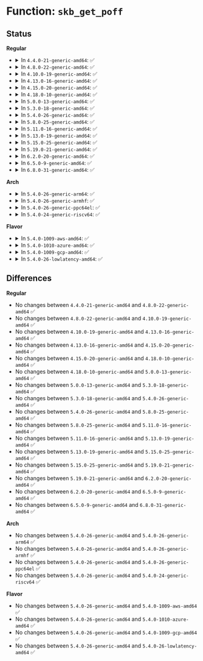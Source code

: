 # Function: <code>skb_get_poff</code>

## Status
<b>Regular</b>
<ul>
<li>
<details>
<summary>In <code>4.4.0-21-generic-amd64</code>: ✅</summary>

```c
u32 skb_get_poff(const struct sk_buff * skb)
```

```json
{
  "name": "skb_get_poff",
  "collision_type": "Unique Global",
  "inline_type": "No",
  "funcs": [
    {
      "addr": 18446744071586262224,
      "name": "skb_get_poff",
      "external": true,
      "loc": "net/core/flow_dissector.c:793",
      "file": "net/core/flow_dissector.c",
      "inline": "seen, unknown",
      "caller_inline": [],
      "caller_func": [
        "net/core/filter.c:__skb_get_pay_offset"
      ]
    }
  ],
  "symbols": [
    {
      "addr": 18446744071586262224,
      "name": "skb_get_poff",
      "section": ".text",
      "bind": "STB_GLOBAL",
      "size": 162
    }
  ]
}
```
</details>
</li>
<li>
<details>
<summary>In <code>4.8.0-22-generic-amd64</code>: ✅</summary>

```c
u32 skb_get_poff(const struct sk_buff * skb)
```

```json
{
  "name": "skb_get_poff",
  "collision_type": "Unique Global",
  "inline_type": "No",
  "funcs": [
    {
      "addr": 18446744071586687296,
      "name": "skb_get_poff",
      "external": true,
      "loc": "net/core/flow_dissector.c:806",
      "file": "net/core/flow_dissector.c",
      "inline": "seen, unknown",
      "caller_inline": [],
      "caller_func": [
        "net/core/filter.c:__skb_get_pay_offset"
      ]
    }
  ],
  "symbols": [
    {
      "addr": 18446744071586687296,
      "name": "skb_get_poff",
      "section": ".text",
      "bind": "STB_GLOBAL",
      "size": 162
    }
  ]
}
```
</details>
</li>
<li>
<details>
<summary>In <code>4.10.0-19-generic-amd64</code>: ✅</summary>

```c
u32 skb_get_poff(const struct sk_buff * skb)
```

```json
{
  "name": "skb_get_poff",
  "collision_type": "Unique Global",
  "inline_type": "No",
  "funcs": [
    {
      "addr": 18446744071586873136,
      "name": "skb_get_poff",
      "external": true,
      "loc": "net/core/flow_dissector.c:911",
      "file": "net/core/flow_dissector.c",
      "inline": "seen, unknown",
      "caller_inline": [],
      "caller_func": [
        "net/core/filter.c:__skb_get_pay_offset"
      ]
    }
  ],
  "symbols": [
    {
      "addr": 18446744071586873136,
      "name": "skb_get_poff",
      "section": ".text",
      "bind": "STB_GLOBAL",
      "size": 181
    }
  ]
}
```
</details>
</li>
<li>
<details>
<summary>In <code>4.13.0-16-generic-amd64</code>: ✅</summary>

```c
u32 skb_get_poff(const struct sk_buff * skb)
```

```json
{
  "name": "skb_get_poff",
  "collision_type": "Unique Global",
  "inline_type": "No",
  "funcs": [
    {
      "addr": 18446744071586997584,
      "name": "skb_get_poff",
      "external": true,
      "loc": "net/core/flow_dissector.c:1106",
      "file": "net/core/flow_dissector.c",
      "inline": "seen, unknown",
      "caller_inline": [],
      "caller_func": [
        "net/core/filter.c:__skb_get_pay_offset"
      ]
    }
  ],
  "symbols": [
    {
      "addr": 18446744071586997584,
      "name": "skb_get_poff",
      "section": ".text",
      "bind": "STB_GLOBAL",
      "size": 172
    }
  ]
}
```
</details>
</li>
<li>
<details>
<summary>In <code>4.15.0-20-generic-amd64</code>: ✅</summary>

```c
u32 skb_get_poff(const struct sk_buff * skb)
```

```json
{
  "name": "skb_get_poff",
  "collision_type": "Unique Global",
  "inline_type": "No",
  "funcs": [
    {
      "addr": 18446744071587496272,
      "name": "skb_get_poff",
      "external": true,
      "loc": "net/core/flow_dissector.c:1260",
      "file": "net/core/flow_dissector.c",
      "inline": "seen, unknown",
      "caller_inline": [],
      "caller_func": [
        "net/core/filter.c:__skb_get_pay_offset"
      ]
    }
  ],
  "symbols": [
    {
      "addr": 18446744071587496272,
      "name": "skb_get_poff",
      "section": ".text",
      "bind": "STB_GLOBAL",
      "size": 172
    }
  ]
}
```
</details>
</li>
<li>
<details>
<summary>In <code>4.18.0-10-generic-amd64</code>: ✅</summary>

```c
u32 skb_get_poff(const struct sk_buff * skb)
```

```json
{
  "name": "skb_get_poff",
  "collision_type": "Unique Global",
  "inline_type": "No",
  "funcs": [
    {
      "addr": 18446744071587800688,
      "name": "skb_get_poff",
      "external": true,
      "loc": "net/core/flow_dissector.c:1315",
      "file": "net/core/flow_dissector.c",
      "inline": "seen, unknown",
      "caller_inline": [],
      "caller_func": [
        "net/core/filter.c:bpf_skb_get_pay_offset"
      ]
    }
  ],
  "symbols": [
    {
      "addr": 18446744071587800688,
      "name": "skb_get_poff",
      "section": ".text",
      "bind": "STB_GLOBAL",
      "size": 144
    }
  ]
}
```
</details>
</li>
<li>
<details>
<summary>In <code>5.0.0-13-generic-amd64</code>: ✅</summary>

```c
u32 skb_get_poff(const struct sk_buff * skb)
```

```json
{
  "name": "skb_get_poff",
  "collision_type": "Unique Global",
  "inline_type": "No",
  "funcs": [
    {
      "addr": 18446744071587935824,
      "name": "skb_get_poff",
      "external": true,
      "loc": "net/core/flow_dissector.c:1491",
      "file": "net/core/flow_dissector.c",
      "inline": "seen, unknown",
      "caller_inline": [],
      "caller_func": [
        "net/core/filter.c:bpf_skb_get_pay_offset"
      ]
    }
  ],
  "symbols": [
    {
      "addr": 18446744071587935824,
      "name": "skb_get_poff",
      "section": ".text",
      "bind": "STB_GLOBAL",
      "size": 138
    }
  ]
}
```
</details>
</li>
<li>
<details>
<summary>In <code>5.3.0-18-generic-amd64</code>: ✅</summary>

```c
u32 skb_get_poff(const struct sk_buff * skb)
```

```json
{
  "name": "skb_get_poff",
  "collision_type": "Unique Global",
  "inline_type": "No",
  "funcs": [
    {
      "addr": 18446744071588245200,
      "name": "skb_get_poff",
      "external": true,
      "loc": "net/core/flow_dissector.c:1604",
      "file": "net/core/flow_dissector.c",
      "inline": "seen, unknown",
      "caller_inline": [],
      "caller_func": [
        "net/core/filter.c:bpf_skb_get_pay_offset"
      ]
    }
  ],
  "symbols": [
    {
      "addr": 18446744071588245200,
      "name": "skb_get_poff",
      "section": ".text",
      "bind": "STB_GLOBAL",
      "size": 151
    }
  ]
}
```
</details>
</li>
<li>
<details>
<summary>In <code>5.4.0-26-generic-amd64</code>: ✅</summary>

```c
u32 skb_get_poff(const struct sk_buff * skb)
```

```json
{
  "name": "skb_get_poff",
  "collision_type": "Unique Global",
  "inline_type": "No",
  "funcs": [
    {
      "addr": 18446744071588449360,
      "name": "skb_get_poff",
      "external": true,
      "loc": "net/core/flow_dissector.c:1642",
      "file": "net/core/flow_dissector.c",
      "inline": "seen, unknown",
      "caller_inline": [],
      "caller_func": [
        "net/core/filter.c:bpf_skb_get_pay_offset"
      ]
    }
  ],
  "symbols": [
    {
      "addr": 18446744071588449360,
      "name": "skb_get_poff",
      "section": ".text",
      "bind": "STB_GLOBAL",
      "size": 151
    }
  ]
}
```
</details>
</li>
<li>
<details>
<summary>In <code>5.8.0-25-generic-amd64</code>: ✅</summary>

```c
u32 skb_get_poff(const struct sk_buff * skb)
```

```json
{
  "name": "skb_get_poff",
  "collision_type": "Unique Global",
  "inline_type": "No",
  "funcs": [
    {
      "addr": 18446744071589317584,
      "name": "skb_get_poff",
      "external": true,
      "loc": "net/core/flow_dissector.c:1661",
      "file": "net/core/flow_dissector.c",
      "inline": "seen, unknown",
      "caller_inline": [],
      "caller_func": [
        "net/core/filter.c:bpf_skb_get_pay_offset"
      ]
    }
  ],
  "symbols": [
    {
      "addr": 18446744071589317584,
      "name": "skb_get_poff",
      "section": ".text",
      "bind": "STB_GLOBAL",
      "size": 151
    }
  ]
}
```
</details>
</li>
<li>
<details>
<summary>In <code>5.11.0-16-generic-amd64</code>: ✅</summary>

```c
u32 skb_get_poff(const struct sk_buff * skb)
```

```json
{
  "name": "skb_get_poff",
  "collision_type": "Unique Global",
  "inline_type": "No",
  "funcs": [
    {
      "addr": 18446744071589316624,
      "name": "skb_get_poff",
      "external": true,
      "loc": "net/core/flow_dissector.c:1684",
      "file": "net/core/flow_dissector.c",
      "inline": "seen, unknown",
      "caller_inline": [],
      "caller_func": [
        "net/core/filter.c:bpf_skb_get_pay_offset"
      ]
    }
  ],
  "symbols": [
    {
      "addr": 18446744071589316624,
      "name": "skb_get_poff",
      "section": ".text",
      "bind": "STB_GLOBAL",
      "size": 151
    }
  ]
}
```
</details>
</li>
<li>
<details>
<summary>In <code>5.13.0-19-generic-amd64</code>: ✅</summary>

```c
u32 skb_get_poff(const struct sk_buff * skb)
```

```json
{
  "name": "skb_get_poff",
  "collision_type": "Unique Global",
  "inline_type": "No",
  "funcs": [
    {
      "addr": 18446744071589212288,
      "name": "skb_get_poff",
      "external": true,
      "loc": "net/core/flow_dissector.c:1710",
      "file": "net/core/flow_dissector.c",
      "inline": "seen, unknown",
      "caller_inline": [],
      "caller_func": [
        "net/core/filter.c:bpf_skb_get_pay_offset"
      ]
    }
  ],
  "symbols": [
    {
      "addr": 18446744071589212288,
      "name": "skb_get_poff",
      "section": ".text",
      "bind": "STB_GLOBAL",
      "size": 151
    }
  ]
}
```
</details>
</li>
<li>
<details>
<summary>In <code>5.15.0-25-generic-amd64</code>: ✅</summary>

```c
u32 skb_get_poff(const struct sk_buff * skb)
```

```json
{
  "name": "skb_get_poff",
  "collision_type": "Unique Global",
  "inline_type": "No",
  "funcs": [
    {
      "addr": 18446744071589935168,
      "name": "skb_get_poff",
      "external": true,
      "loc": "net/core/flow_dissector.c:1715",
      "file": "net/core/flow_dissector.c",
      "inline": "seen, unknown",
      "caller_inline": [],
      "caller_func": [
        "net/core/filter.c:bpf_skb_get_pay_offset"
      ]
    }
  ],
  "symbols": [
    {
      "addr": 18446744071589935168,
      "name": "skb_get_poff",
      "section": ".text",
      "bind": "STB_GLOBAL",
      "size": 151
    }
  ]
}
```
</details>
</li>
<li>
<details>
<summary>In <code>5.19.0-21-generic-amd64</code>: ✅</summary>

```c
u32 skb_get_poff(const struct sk_buff * skb)
```

```json
{
  "name": "skb_get_poff",
  "collision_type": "Unique Global",
  "inline_type": "No",
  "funcs": [
    {
      "addr": 18446744071591467664,
      "name": "skb_get_poff",
      "external": true,
      "loc": "net/core/flow_dissector.c:1769",
      "file": "net/core/flow_dissector.c",
      "inline": "seen, unknown",
      "caller_inline": [],
      "caller_func": [
        "net/core/filter.c:bpf_skb_get_pay_offset"
      ]
    }
  ],
  "symbols": [
    {
      "addr": 18446744071591467664,
      "name": "skb_get_poff",
      "section": ".text",
      "bind": "STB_GLOBAL",
      "size": 161
    }
  ]
}
```
</details>
</li>
<li>
<details>
<summary>In <code>6.2.0-20-generic-amd64</code>: ✅</summary>

```c
u32 skb_get_poff(const struct sk_buff * skb)
```

```json
{
  "name": "skb_get_poff",
  "collision_type": "Unique Global",
  "inline_type": "No",
  "funcs": [
    {
      "addr": 18446744071593236480,
      "name": "skb_get_poff",
      "external": true,
      "loc": "net/core/flow_dissector.c:1841",
      "file": "net/core/flow_dissector.c",
      "inline": "seen, unknown",
      "caller_inline": [],
      "caller_func": [
        "net/core/filter.c:bpf_skb_get_pay_offset"
      ]
    }
  ],
  "symbols": [
    {
      "addr": 18446744071593236480,
      "name": "skb_get_poff",
      "section": ".text",
      "bind": "STB_GLOBAL",
      "size": 161
    }
  ]
}
```
</details>
</li>
<li>
<details>
<summary>In <code>6.5.0-9-generic-amd64</code>: ✅</summary>

```c
u32 skb_get_poff(const struct sk_buff * skb)
```

```json
{
  "name": "skb_get_poff",
  "collision_type": "Unique Global",
  "inline_type": "No",
  "funcs": [
    {
      "addr": 18446744071593696944,
      "name": "skb_get_poff",
      "external": true,
      "loc": "net/core/flow_dissector.c:1881",
      "file": "net/core/flow_dissector.c",
      "inline": "seen, unknown",
      "caller_inline": [],
      "caller_func": [
        "net/core/filter.c:bpf_skb_get_pay_offset"
      ]
    }
  ],
  "symbols": [
    {
      "addr": 18446744071593696944,
      "name": "skb_get_poff",
      "section": ".text",
      "bind": "STB_GLOBAL",
      "size": 161
    }
  ]
}
```
</details>
</li>
<li>
<details>
<summary>In <code>6.8.0-31-generic-amd64</code>: ✅</summary>

```c
u32 skb_get_poff(const struct sk_buff * skb)
```

```json
{
  "name": "skb_get_poff",
  "collision_type": "Unique Global",
  "inline_type": "No",
  "funcs": [
    {
      "addr": 18446744071594475296,
      "name": "skb_get_poff",
      "external": true,
      "loc": "net/core/flow_dissector.c:1931",
      "file": "net/core/flow_dissector.c",
      "inline": "seen, unknown",
      "caller_inline": [],
      "caller_func": [
        "net/core/filter.c:bpf_skb_get_pay_offset"
      ]
    }
  ],
  "symbols": [
    {
      "addr": 18446744071594475296,
      "name": "skb_get_poff",
      "section": ".text",
      "bind": "STB_GLOBAL",
      "size": 161
    }
  ]
}
```
</details>
</li>
</ul>
<b>Arch</b>
<ul>
<li>
<details>
<summary>In <code>5.4.0-26-generic-arm64</code>: ✅</summary>

```c
u32 skb_get_poff(const struct sk_buff * skb)
```

```json
{
  "name": "skb_get_poff",
  "collision_type": "Unique Global",
  "inline_type": "No",
  "funcs": [
    {
      "addr": 18446603336501972936,
      "name": "skb_get_poff",
      "external": true,
      "loc": "net/core/flow_dissector.c:1642",
      "file": "net/core/flow_dissector.c",
      "inline": "seen, unknown",
      "caller_inline": [],
      "caller_func": [
        "net/core/filter.c:bpf_skb_get_pay_offset"
      ]
    }
  ],
  "symbols": [
    {
      "addr": 18446603336501972936,
      "name": "skb_get_poff",
      "section": ".text",
      "bind": "STB_GLOBAL",
      "size": 180
    }
  ]
}
```
</details>
</li>
<li>
<details>
<summary>In <code>5.4.0-26-generic-armhf</code>: ✅</summary>

```c
u32 skb_get_poff(const struct sk_buff * skb)
```

```json
{
  "name": "skb_get_poff",
  "collision_type": "Unique Global",
  "inline_type": "No",
  "funcs": [
    {
      "addr": 3234727452,
      "name": "skb_get_poff",
      "external": true,
      "loc": "net/core/flow_dissector.c:1642",
      "file": "net/core/flow_dissector.c",
      "inline": "seen, unknown",
      "caller_inline": [],
      "caller_func": [
        "net/core/filter.c:bpf_skb_get_pay_offset"
      ]
    }
  ],
  "symbols": [
    {
      "addr": 3234727452,
      "name": "skb_get_poff",
      "section": ".text",
      "bind": "STB_GLOBAL",
      "size": 176
    }
  ]
}
```
</details>
</li>
<li>
<details>
<summary>In <code>5.4.0-26-generic-ppc64el</code>: ✅</summary>

```c
u32 skb_get_poff(const struct sk_buff * skb)
```

```json
{
  "name": "skb_get_poff",
  "collision_type": "Unique Global",
  "inline_type": "No",
  "funcs": [
    {
      "addr": 13835058055295400160,
      "name": "skb_get_poff",
      "external": true,
      "loc": "net/core/flow_dissector.c:1642",
      "file": "net/core/flow_dissector.c",
      "inline": "seen, unknown",
      "caller_inline": [],
      "caller_func": [
        "net/core/filter.c:bpf_skb_get_pay_offset"
      ]
    }
  ],
  "symbols": [
    {
      "addr": 13835058055295400160,
      "name": "skb_get_poff",
      "section": ".text",
      "bind": "STB_GLOBAL",
      "size": 204
    }
  ]
}
```
</details>
</li>
<li>
<details>
<summary>In <code>5.4.0-24-generic-riscv64</code>: ✅</summary>

```c
u32 skb_get_poff(const struct sk_buff * skb)
```

```json
{
  "name": "skb_get_poff",
  "collision_type": "Unique Global",
  "inline_type": "No",
  "funcs": [
    {
      "addr": 18446743936278272478,
      "name": "skb_get_poff",
      "external": true,
      "loc": "net/core/flow_dissector.c:1642",
      "file": "net/core/flow_dissector.c",
      "inline": "seen, unknown",
      "caller_inline": [],
      "caller_func": [
        "net/core/filter.c:bpf_skb_get_pay_offset"
      ]
    }
  ],
  "symbols": [
    {
      "addr": 18446743936278272478,
      "name": "skb_get_poff",
      "section": ".text",
      "bind": "STB_GLOBAL",
      "size": 112
    }
  ]
}
```
</details>
</li>
</ul>
<b>Flavor</b>
<ul>
<li>
<details>
<summary>In <code>5.4.0-1009-aws-amd64</code>: ✅</summary>

```c
u32 skb_get_poff(const struct sk_buff * skb)
```

```json
{
  "name": "skb_get_poff",
  "collision_type": "Unique Global",
  "inline_type": "No",
  "funcs": [
    {
      "addr": 18446744071588056144,
      "name": "skb_get_poff",
      "external": true,
      "loc": "net/core/flow_dissector.c:1642",
      "file": "net/core/flow_dissector.c",
      "inline": "seen, unknown",
      "caller_inline": [],
      "caller_func": [
        "net/core/filter.c:bpf_skb_get_pay_offset"
      ]
    }
  ],
  "symbols": [
    {
      "addr": 18446744071588056144,
      "name": "skb_get_poff",
      "section": ".text",
      "bind": "STB_GLOBAL",
      "size": 151
    }
  ]
}
```
</details>
</li>
<li>
<details>
<summary>In <code>5.4.0-1010-azure-amd64</code>: ✅</summary>

```c
u32 skb_get_poff(const struct sk_buff * skb)
```

```json
{
  "name": "skb_get_poff",
  "collision_type": "Unique Global",
  "inline_type": "No",
  "funcs": [
    {
      "addr": 18446744071587769232,
      "name": "skb_get_poff",
      "external": true,
      "loc": "net/core/flow_dissector.c:1642",
      "file": "net/core/flow_dissector.c",
      "inline": "seen, unknown",
      "caller_inline": [],
      "caller_func": [
        "net/core/filter.c:bpf_skb_get_pay_offset"
      ]
    }
  ],
  "symbols": [
    {
      "addr": 18446744071587769232,
      "name": "skb_get_poff",
      "section": ".text",
      "bind": "STB_GLOBAL",
      "size": 151
    }
  ]
}
```
</details>
</li>
<li>
<details>
<summary>In <code>5.4.0-1009-gcp-amd64</code>: ✅</summary>

```c
u32 skb_get_poff(const struct sk_buff * skb)
```

```json
{
  "name": "skb_get_poff",
  "collision_type": "Unique Global",
  "inline_type": "No",
  "funcs": [
    {
      "addr": 18446744071588387920,
      "name": "skb_get_poff",
      "external": true,
      "loc": "net/core/flow_dissector.c:1642",
      "file": "net/core/flow_dissector.c",
      "inline": "seen, unknown",
      "caller_inline": [],
      "caller_func": [
        "net/core/filter.c:bpf_skb_get_pay_offset"
      ]
    }
  ],
  "symbols": [
    {
      "addr": 18446744071588387920,
      "name": "skb_get_poff",
      "section": ".text",
      "bind": "STB_GLOBAL",
      "size": 151
    }
  ]
}
```
</details>
</li>
<li>
<details>
<summary>In <code>5.4.0-26-lowlatency-amd64</code>: ✅</summary>

```c
u32 skb_get_poff(const struct sk_buff * skb)
```

```json
{
  "name": "skb_get_poff",
  "collision_type": "Unique Global",
  "inline_type": "No",
  "funcs": [
    {
      "addr": 18446744071588523664,
      "name": "skb_get_poff",
      "external": true,
      "loc": "net/core/flow_dissector.c:1642",
      "file": "net/core/flow_dissector.c",
      "inline": "seen, unknown",
      "caller_inline": [],
      "caller_func": [
        "net/core/filter.c:bpf_skb_get_pay_offset"
      ]
    }
  ],
  "symbols": [
    {
      "addr": 18446744071588523664,
      "name": "skb_get_poff",
      "section": ".text",
      "bind": "STB_GLOBAL",
      "size": 151
    }
  ]
}
```
</details>
</li>
</ul>

## Differences
<b>Regular</b>
<ul>
<li>
No changes between <code>4.4.0-21-generic-amd64</code> and <code>4.8.0-22-generic-amd64</code> ✅
</li>
<li>
No changes between <code>4.8.0-22-generic-amd64</code> and <code>4.10.0-19-generic-amd64</code> ✅
</li>
<li>
No changes between <code>4.10.0-19-generic-amd64</code> and <code>4.13.0-16-generic-amd64</code> ✅
</li>
<li>
No changes between <code>4.13.0-16-generic-amd64</code> and <code>4.15.0-20-generic-amd64</code> ✅
</li>
<li>
No changes between <code>4.15.0-20-generic-amd64</code> and <code>4.18.0-10-generic-amd64</code> ✅
</li>
<li>
No changes between <code>4.18.0-10-generic-amd64</code> and <code>5.0.0-13-generic-amd64</code> ✅
</li>
<li>
No changes between <code>5.0.0-13-generic-amd64</code> and <code>5.3.0-18-generic-amd64</code> ✅
</li>
<li>
No changes between <code>5.3.0-18-generic-amd64</code> and <code>5.4.0-26-generic-amd64</code> ✅
</li>
<li>
No changes between <code>5.4.0-26-generic-amd64</code> and <code>5.8.0-25-generic-amd64</code> ✅
</li>
<li>
No changes between <code>5.8.0-25-generic-amd64</code> and <code>5.11.0-16-generic-amd64</code> ✅
</li>
<li>
No changes between <code>5.11.0-16-generic-amd64</code> and <code>5.13.0-19-generic-amd64</code> ✅
</li>
<li>
No changes between <code>5.13.0-19-generic-amd64</code> and <code>5.15.0-25-generic-amd64</code> ✅
</li>
<li>
No changes between <code>5.15.0-25-generic-amd64</code> and <code>5.19.0-21-generic-amd64</code> ✅
</li>
<li>
No changes between <code>5.19.0-21-generic-amd64</code> and <code>6.2.0-20-generic-amd64</code> ✅
</li>
<li>
No changes between <code>6.2.0-20-generic-amd64</code> and <code>6.5.0-9-generic-amd64</code> ✅
</li>
<li>
No changes between <code>6.5.0-9-generic-amd64</code> and <code>6.8.0-31-generic-amd64</code> ✅
</li>
</ul>
<b>Arch</b>
<ul>
<li>
No changes between <code>5.4.0-26-generic-amd64</code> and <code>5.4.0-26-generic-arm64</code> ✅
</li>
<li>
No changes between <code>5.4.0-26-generic-amd64</code> and <code>5.4.0-26-generic-armhf</code> ✅
</li>
<li>
No changes between <code>5.4.0-26-generic-amd64</code> and <code>5.4.0-26-generic-ppc64el</code> ✅
</li>
<li>
No changes between <code>5.4.0-26-generic-amd64</code> and <code>5.4.0-24-generic-riscv64</code> ✅
</li>
</ul>
<b>Flavor</b>
<ul>
<li>
No changes between <code>5.4.0-26-generic-amd64</code> and <code>5.4.0-1009-aws-amd64</code> ✅
</li>
<li>
No changes between <code>5.4.0-26-generic-amd64</code> and <code>5.4.0-1010-azure-amd64</code> ✅
</li>
<li>
No changes between <code>5.4.0-26-generic-amd64</code> and <code>5.4.0-1009-gcp-amd64</code> ✅
</li>
<li>
No changes between <code>5.4.0-26-generic-amd64</code> and <code>5.4.0-26-lowlatency-amd64</code> ✅
</li>
</ul>
